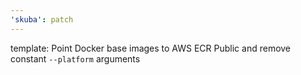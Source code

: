 ```yaml
---
'skuba': patch
---
```


template: Point Docker base images to AWS ECR Public and remove constant `--platform` arguments
